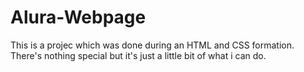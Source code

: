 # Alura-Webpage
This is a projec which was done during an HTML and CSS formation. There's nothing special but it's just a little bit of what i can do.
